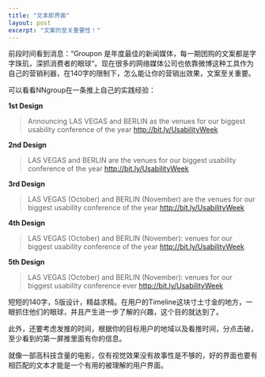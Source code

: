 ```yaml
---
title: "文本即界面"
layout: post
excerpt: "文案的至关重要性！"
---
```


前段时间看到消息：“Groupon 是年度最佳的新闻媒体，每一期团购的文案都是字字珠玑，深抓消费者的眼球“。现在很多的网络媒体公司也依靠微博这种工具作为自己的营销利器，在140字的限制下，怎么能让你的营销出效果，文案至关重要。

可以看看NNgroup在一条推上自己的实践经验：

**1st Design**

> Announcing LAS VEGAS and BERLIN as the venues for our biggest usability conference of the year http://bit.ly/UsabilityWeek

**2nd Design**

> LAS VEGAS and BERLIN are the venues for our biggest usability conference of the year http://bit.ly/UsabilityWeek

**3rd Design**

> LAS VEGAS (October) and BERLIN (November) are the venues for our biggest usability conference of the year http://bit.ly/UsabilityWeek

**4th Design**

> LAS VEGAS (October) and BERLIN (November): venues for our biggest usability conference of the year http://bit.ly/UsabilityWeek

**5th Design**

> LAS VEGAS (October) and BERLIN (November): venues for our biggest usability conference ever http://bit.ly/UsabilityWeek

短短的140字，5版设计，精益求精。在用户的Timeline这块寸土寸金的地方，一眼抓住他们的眼球，并且产生进一步了解的兴趣，这个目的就达到了。

此外，还要考虑发推的时间，根据你的目标用户的地域以及看推时间，分点击破，至少看到的第一屏推里面有你的信息。

就像一部高科技含量的电影，仅有视觉效果没有故事性是不够的，好的界面也要有相匹配的文本才能是一个有用的被理解的用户界面。
